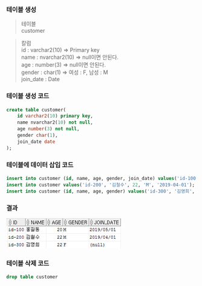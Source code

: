 ### 테이블 생성
 > 테이블  
 customer  
   
 > 칼럼  
id : varchar2(10) => Primary key  
name : nvarchar2(10) => null이면 안된다.  
age : number(3) => null이면 안된다.  
gender : char(1) => 여성 : F, 남성 : M  
join_date : Date  

### 테이블 생성 코드
```sql
create table customer(
    id varchar2(10) primary key,
    name nvarchar2(10) not null,
    age number(3) not null,
    gender char(1),
    join_date date
);
```

### 테이블에 데이터 삽입 코드
```sql
insert into customer (id, name, age, gender, join_date) values('id-100', '홍길동', 20, 'M', '2019-05-01');
insert into customer values('id-200', '김철수', 22, 'M', '2019-04-01'); -- 모든 컬럼에 값을 넣을 경우 컬럼 지정을 생략해도 된다.
insert into customer (id, name, age, gender) values('id-300', '김영희', 22, 'F');
```

### 결과
![customer-테이블](/image_file/customer-테이블.png)

### 테이블 삭제 코드
```sql
drop table customer
```
